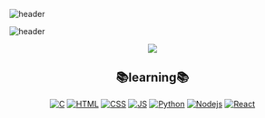 <!--
**chulwoo8747/chulwoo8747** is a ✨ _special_ ✨ repository because its `README.md` (this file) appears on your GitHub profile.

Here are some ideas to get you started:

- 🔭 I’m currently working on ...
- 🌱 I’m currently learning ...
- 👯 I’m looking to collaborate on ...
- 🤔 I’m looking for help with ...
- 💬 Ask me about ...
- 📫 How to reach me: ...
- 😄 Pronouns: ...
- ⚡ Fun fact: ...

-->

![header](https://capsule-render.vercel.app/api?type=waving&color=gradient&height=300&section=header&text=chulwoo🎨&fontSize=70&animation=twinkling)

![header](https://capsule-render.vercel.app/api?type=waving&color=gradient&height=300&section=header&text=jikwan0327🎨&fontSize=70&animation=twinkling)

  <p align="center">
 <a href="https://github.com/jikwan0327/github-readme-stats">
    <img src="https://github-readme-stats.vercel.app/api?username=jikwan0327&bg_color=30,e96443,904e95&title_color=fff&text_color=fff"/></a></p>

<div align=center>

## 📚learning📚

[![C](https://img.shields.io/badge/C-A8B9CC?style=flat-square&logo=C&logoColor=white)](github.com/jikwan0327/todolist)
[![HTML](https://img.shields.io/badge/HTML5-E34F26?style=flat-square&logo=HTML5&logoColor=white)](github.com/jikwan0327/todolist)
[![CSS](https://img.shields.io/badge/CSS3-1572B6?style=flat-square&logo=CSS3&logoColor=white)](github.com/jikwan0327/todolist)
[![JS](https://img.shields.io/badge/JavaScript-F7DF1E?style=flat-square&logo=JavaScript&logoColor=white)](github.com/jikwan0327/todolist)
[![Python](https://img.shields.io/badge/Python-3776AB?style=flat-square&logo=Python&logoColor=white)](github.com/jikwan0327/todolist)
[![Nodejs](https://img.shields.io/badge/Node.js-339933?style=flat-square&logo=Node.js&logoColor=white)](github.com/jikwan0327/todolist)
[![React](https://img.shields.io/badge/React-61DAFB?style=flat-square&logo=React&logoColor=white)](github.com/jikwan0327/todolist)
